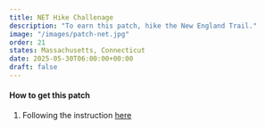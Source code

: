 ```yaml
---
title: NET Hike Challenage 
description: "To earn this patch, hike the New England Trail."
image: "/images/patch-net.jpg"
order: 21
states: Massachusetts, Connecticut
date: 2025-05-30T06:00:00+00:00
draft: false
---
```

#### How to get this patch
1. Following the instruction <a href="https://newenglandtrail.org/hike-50-challenge/" target="_blank">here</a>
